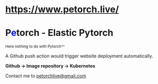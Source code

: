 # https://www.petorch.live/
# P<span style="color: blue; ">e</span>torch - Elastic Pytorch
<sub>Here nothing to do with Pytorch^^</sub>

A Github push action would trigger website deployment automatically.


**Github -> Image repository -> Kubernetes**

Contact me to petorchlive@gmail.com

